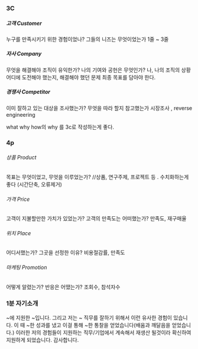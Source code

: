 ### 3C

##### 고객 Customer 

누구를 만족시키기 위한 경험이었나? 그들의 니즈는 무엇이었는가
1줄 ~ 3줄

##### 자사 Company 

무엇을 해결해야 조직이 유익한가? 나의 기여와 공헌은 무엇인가?
나, 나의 조직의 상황
어디에 도전해야 했는지, 해결해야 했던 문제 
최종 목표를 담아야 한다. 

##### 경쟁사 Competitor  

이미 잘하고 있는 대상을 조사했는가? 무엇을 따라 할지 참고했는가
시장조사 , reverse engineering

what why how의 why 를 3c로 작성하는게 좋다.

### 4p

###### 상품 Product 

목표는 무엇이었고, 무엇을 이루었는가? //상품, 연구주제, 프로젝트 등 . 수치화하는게 좋다 (시간단축, 오류제거)

###### 가격 Price 

고객이 지불할만한 가치가 있었는가? 고객의 만족도는 어떠했는가? 만족도, 재구매율 

###### 위치 Place 

어디서했는가? 그곳을 선정한 이유? 비용절감률, 만족도

###### 마케팅 Promotion 

어떻게 알렸는가? 반응은 어땠는가? 조회수, 참석자수



### 1분 자기소개

~에 지원한 ~입니다.
그리고 저는 ~ 직무를 잘하기 위해서 이런  유사한 경험이 있습니다. 이 때 ~한 성과를 냈고 이걸 통해 ~한 통찰을 얻었습니다(배움과 깨달음을 얻었습니다.) 이러한 저의 경험들이 지원하는 직무/기업에서 계속해서 재생산 될것이라 확신하여 지원하게 되었습니다. 감사합니다.